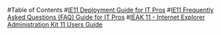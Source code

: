 #Table of Contents
#[IE11 Deployment Guide for IT Pros](ie11-deploy-guide/ie11-deployment-guide-for-it-pros.md)
#[IE11 Frequently Asked Questions (FAQ) Guide for IT Pros](ie11-faq/faq-for-it-pros-ie11.md)
#[IEAK 11 - Internet Explorer Administration Kit 11 Users Guide](ie11-ieak/ieak-11-internet-explorer-administration-kit-11-users-guide.md)
